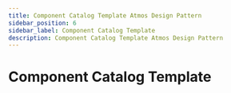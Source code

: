 ```yaml
---
title: Component Catalog Template Atmos Design Pattern
sidebar_position: 6
sidebar_label: Component Catalog Template
description: Component Catalog Template Atmos Design Pattern
---
```


# Component Catalog Template
